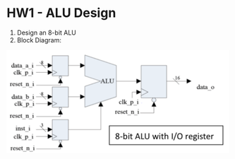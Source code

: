 # HW1 - ALU Design

1. Design an 8-bit ALU  
2. Block Diagram:
<img src=https://github.com/timmy139710/CAD-VLSI-System-Design/blob/master/pic/hw1.png alt="alu" width=510 height=233>
